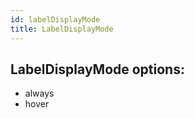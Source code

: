 ```yaml
---
id: labelDisplayMode
title: LabelDisplayMode
---
```


## LabelDisplayMode options:
 - always
 - hover
